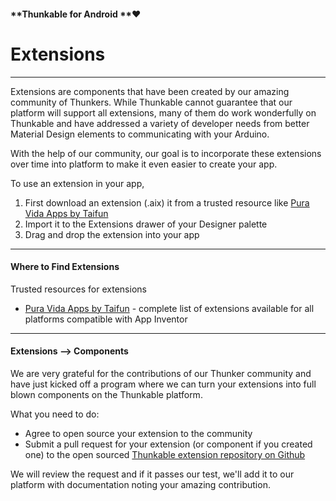#### **Thunkable for Android **❤

# Extensions

---

Extensions are components that have been created by our amazing community of Thunkers. While Thunkable cannot guarantee that our platform will support all extensions, many of them do work wonderfully on Thunkable and have addressed a variety of developer needs from better Material Design elements to communicating with your Arduino.

With the help of our community, our goal is to incorporate these extensions over time into platform to make it even easier to create your app.

To use an extension in your app,

1. First download an extension \(.aix\) it from a trusted resource like [Pura Vida Apps by Taifun](https://www.gitbook.com/book/thunkable/thunkable-docs/edit#)
2. Import it to the Extensions drawer of your Designer palette
3. Drag and drop the extension into your app

---

#### Where to Find Extensions

Trusted resources for extensions

* [Pura Vida Apps by Taifun](https://puravidaapps.com/extensions.php) - complete list of extensions available for all platforms compatible with App Inventor

---

#### Extensions --&gt; Components

We are very grateful for the contributions of our Thunker community and have just kicked off a program where we can turn your extensions into full blown components on the Thunkable platform.

What you need to do:

* Agree to open source your extension to the community
* Submit a pull request for your extension \(or component if you created one\) to the open sourced [Thunkable extension repository on Github](https://github.com/thunkable/thunkable-extensions)

We will review the request and if it passes our test, we'll add it to our platform with documentation noting your amazing contribution.

